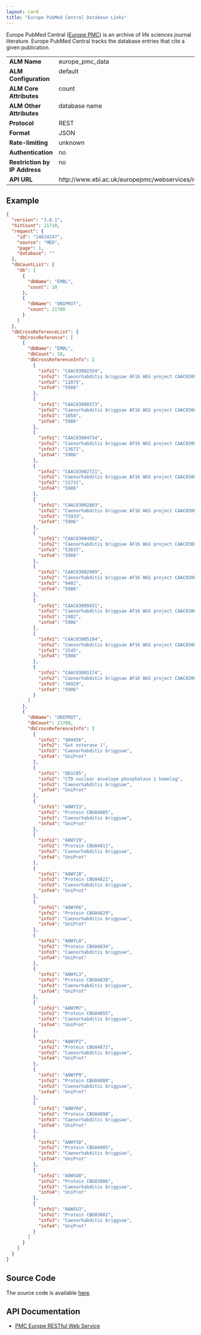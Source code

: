 ```yaml
---
layout: card
title: "Europe PubMed Central Database Links"
---
```


Europe PubMed Central ([Europe PMC](http://europepmc.org/)) is an archive of life sciences journal literature. Europe PubMed Central tracks the database entries that cite a given publication.

<table width=100% border="0" cellspacing="0" cellpadding="0">
<tbody>
<tr>
<td valign="top" width=20%><strong>ALM Name</strong></td>
<td valign="top" width=80%>europe_pmc_data</td>
</tr>
<tr>
<td valign="top" width=20%><strong>ALM Configuration</strong></td>
<td valign="top" width=80%>default</td>
</tr>
<tr>
<td valign="top" width=20%><strong>ALM Core Attributes</strong></td>
<td valign="top" width=80%>count</td>
</tr>
<td valign="top" width=20%><strong>ALM Other Attributes</strong></td>
<td valign="top" width=80%>database name</td>
</tr>
<tr>
<td valign="top" width=30%><strong>Protocol</strong></td>
<td valign="top" width=70%>REST</td>
</tr>
<tr>
<td valign="top" width=30%><strong>Format</strong></td>
<td valign="top" width=70%>JSON</td>
</tr>
<tr>
<td valign="top" width=20%><strong>Rate-limiting</strong></td>
<td valign="top" width=80%>unknown</td>
</tr>
<tr>
<td valign="top" width=20%><strong>Authentication</strong></td>
<td valign="top" width=80%>no</td>
</tr>
<tr>
<td valign="top" width=20%><strong>Restriction by IP Address</strong></td>
<td valign="top" width=80%>no</td>
</tr>
<tr>
<td valign="top" width=20%><strong>API URL</strong></td>
<td valign="top" width=80%>http://www.ebi.ac.uk/europepmc/webservices/rest/MED/PMID/databaseLinks//1/json</td>
</tr>
</tbody>
</table>

## Example

```json
{
  "version": "3.0.1",
  "hitCount": 21710,
  "request": {
    "id": "14624247",
    "source": "MED",
    "page": 1,
    "database": ""
  },
  "dbCountList": {
    "db": [
      {
        "dbName": "EMBL",
        "count": 10
      },
      {
        "dbName": "UNIPROT",
        "count": 21700
      }
    ]
  },
  "dbCrossReferenceList": {
    "dbCrossReference": [
      {
        "dbName": "EMBL",
        "dbCount": 10,
        "dbCrossReferenceInfo": [
          {
            "info1": "CAAC03002334",
            "info2": "Caenorhabditis briggsae AF16 WGS project CAAC03000000 data, contig c006500825.Contig1",
            "info3": "12075",
            "info4": "5986"
          },
          {
            "info1": "CAAC03000373",
            "info2": "Caenorhabditis briggsae AF16 WGS project CAAC03000000 data, contig c005201237.Contig1",
            "info3": "1058",
            "info4": "5986"
          },
          {
            "info1": "CAAC03004734",
            "info2": "Caenorhabditis briggsae AF16 WGS project CAAC03000000 data, contig c009200843.Contig2",
            "info3": "13671",
            "info4": "5986"
          },
          {
            "info1": "CAAC03002721",
            "info2": "Caenorhabditis briggsae AF16 WGS project CAAC03000000 data, contig c012100886.Contig2",
            "info3": "21731",
            "info4": "5986"
          },
          {
            "info1": "CAAC03002803",
            "info2": "Caenorhabditis briggsae AF16 WGS project CAAC03000000 data, contig c014200791.Contig3",
            "info3": "71933",
            "info4": "5986"
          },
          {
            "info1": "CAAC03004802",
            "info2": "Caenorhabditis briggsae AF16 WGS project CAAC03000000 data, contig c011201737.Contig1",
            "info3": "53037",
            "info4": "5986"
          },
          {
            "info1": "CAAC03002909",
            "info2": "Caenorhabditis briggsae AF16 WGS project CAAC03000000 data, contig c001100957.Contig4",
            "info3": "9402",
            "info4": "5986"
          },
          {
            "info1": "CAAC03005031",
            "info2": "Caenorhabditis briggsae AF16 WGS project CAAC03000000 data, contig c011500956.Contig1",
            "info3": "1982",
            "info4": "5986"
          },
          {
            "info1": "CAAC03005104",
            "info2": "Caenorhabditis briggsae AF16 WGS project CAAC03000000 data, contig c006201238.Contig1",
            "info3": "2545",
            "info4": "5986"
          },
          {
            "info1": "CAAC03001174",
            "info2": "Caenorhabditis briggsae AF16 WGS project CAAC03000000 data, contig c004001611.Contig1",
            "info3": "36929",
            "info4": "5986"
          }
        ]
      },
      {
        "dbName": "UNIPROT",
        "dbCount": 21700,
        "dbCrossReferenceInfo": [
          {
            "info1": "Q04456",
            "info2": "Gut esterase 1",
            "info3": "Caenorhabditis briggsae",
            "info4": "UniProt"
          },
          {
            "info1": "Q61C05",
            "info2": "CTD nuclear envelope phosphatase 1 homolog",
            "info3": "Caenorhabditis briggsae",
            "info4": "UniProt"
          },
          {
            "info1": "A8WYI3",
            "info2": "Protein CBG04805",
            "info3": "Caenorhabditis briggsae",
            "info4": "UniProt"
          },
          {
            "info1": "A8WYI9",
            "info2": "Protein CBG04811",
            "info3": "Caenorhabditis briggsae",
            "info4": "UniProt"
          },
          {
            "info1": "A8WYJ8",
            "info2": "Protein CBG04821",
            "info3": "Caenorhabditis briggsae",
            "info4": "UniProt"
          },
          {
            "info1": "A8WYK6",
            "info2": "Protein CBG04829",
            "info3": "Caenorhabditis briggsae",
            "info4": "UniProt"
          },
          {
            "info1": "A8WYL0",
            "info2": "Protein CBG04834",
            "info3": "Caenorhabditis briggsae",
            "info4": "UniProt"
          },
          {
            "info1": "A8WYL3",
            "info2": "Protein CBG04839",
            "info3": "Caenorhabditis briggsae",
            "info4": "UniProt"
          },
          {
            "info1": "A8WYM7",
            "info2": "Protein CBG04855",
            "info3": "Caenorhabditis briggsae",
            "info4": "UniProt"
          },
          {
            "info1": "A8WYP2",
            "info2": "Protein CBG04872",
            "info3": "Caenorhabditis briggsae",
            "info4": "UniProt"
          },
          {
            "info1": "A8WYP9",
            "info2": "Protein CBG04880",
            "info3": "Caenorhabditis briggsae",
            "info4": "UniProt"
          },
          {
            "info1": "A8WYR4",
            "info2": "Protein CBG04898",
            "info3": "Caenorhabditis briggsae",
            "info4": "UniProt"
          },
          {
            "info1": "A8WYS0",
            "info2": "Protein CBG04905",
            "info3": "Caenorhabditis briggsae",
            "info4": "UniProt"
          },
          {
            "info1": "A8WSU0",
            "info2": "Protein CBG03086",
            "info3": "Caenorhabditis briggsae",
            "info4": "UniProt"
          },
          {
            "info1": "A8WSU3",
            "info2": "Protein CBG03082",
            "info3": "Caenorhabditis briggsae",
            "info4": "UniProt"
          }
        ]
      }
    ]
  }
}
```

## Source Code
The source code is available [here](https://github.com/articlemetrics/lagotto/blob/master/app/models/sources/europe_pmc_data.rb).

## API Documentation
* [PMC Europe RESTful Web Service](http://europepmc.org/RestfulWebService)
